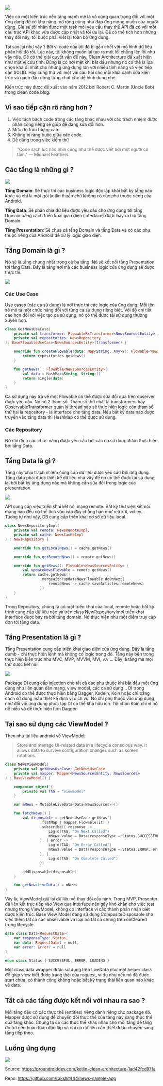 ![](https://images.viblo.asia/a0c02036-23e7-4c10-9d7b-840fa5ccac6d.jpg)

Việc có một kiến trúc nền tảng mạnh mẽ là vô cùng quan trọng đối với một ứng dụng để có khả năng mở rộng cũng như đáp ứng mong muốn của người dùng. Giả sử tôi nhận được một task mới yêu cầu thay thế API đã có với một cấu trúc API khác vừa được cập nhật và tối ưu lại. Để có thể tích hợp những thay đổi này, tôi buộc phải viết lại toàn bộ ứng dụng.

Tại sao lại như vậy ? Bởi vì code của tôi đã bị gắn chết với mô hình dữ liệu phản hồi đó rồi. Lúc này, tôi không muốn lại tạo ra một lỗi chồng lên lỗi như vậy nữa. Để có thể giải quyết vấn đề này, Clean Architecture đã xuất hiện như một vị cứu tinh.  Đúng là có hơi mệt khi bắt đầu nhưng nó có thể là lựa chọn khả dĩ nhất cho những ứng dụng lớn với nhiều tính năng và việc tiếp cận SOLID. Hãy cùng thử với một vài câu hỏi cho mỗi khía cạnh của kiến trúc và gạch đầu dòng từng chút cho dễ hình dung nhé.

Kiến trúc này được đề xuất vào năm 2012 bởi Robert C. Martin (Uncle Bob) trong clean code blog.

## **Vì sao tiếp cận rõ ràng hơn ?**
1. Việc tách bạch code trong các tầng khác nhau với các trách nhiệm được phân công riêng sẽ giúp dễ dàng sửa đổi hơn.
2. Mức độ trừu tượng cao.
3. Không bị ràng buộc giữa các code.
4. Dễ dàng trong việc kiểm thử

> "Code sạch lúc nào nhìn cũng như thể được viết bởi một người có tâm." — Michael Feathers

## **Các tầng là những gì ?**

![](https://images.viblo.asia/2a7063ef-68cc-439a-a0b0-f6a4d68ddae5.png)

**Tầng Domain**: Sẽ thực thi các business logic độc lập khỏi bất kỳ tầng nào khác và chỉ là một gói kotlin thuần chứ không có các phụ thuộc riêng của Android.

**Tầng Data**: Sẽ phân chia dữ liệu được yêu cầu cho ứng dụng tới tầng Domain bằng cách triển khai giao diện (interface) được bày ra bởi tầng Domain.

**Tầng Presentation**: Sẽ chứa cả tầng Domain và tầng Data và có các phụ thuộc riêng của Android để xử lý logic giao diện.

## **Tầng Domain là gì ?**

Nó sẽ là tầng chung nhất trong cả ba tầng. Nó sẽ kết nối tầng Presentation tới tầng Data. Đây là tầng nơi mà các business logic của ứng dụng sẽ được thực thi.

![](https://images.viblo.asia/6984708a-f683-4af5-999f-4639b8a595e8.png)

### **Các Use Case**

Use cases (các ca sử dụng) là nơi thực thi các logic của ứng dụng. Mỗi tên sẽ mô tả một chức năng đối với từng ca sử dụng riêng biệt. Với độ chi tiết cao hơn đối với việc tạo ca sử dụng, nó có thể được tái sử dụng thường xuyên hơn.

```Kotlin
class GetNewsUseCase(
    private val transformer: FlowableRxTransformer<NewsSourcesEntity>,
    private val repositories: NewsRepository
): BaseFlowableUseCase<NewsSourcesEntity>(transformer) {

    override fun createFlowable(data: Map<String, Any>?): Flowable<NewsSourcesEntity> {
        return repositories.getNews()
    }

    fun getNews(): Flowable<NewsSourcesEntity>{
        val data = HashMap<String, String>()
        return single(data)
    }
}
```

Ca sử dụng này trả về một Flowable có thể được sửa đổi dựa trên observer được yêu cầu. Nó có 2 tham số. Tham số thứ nhất là transformers hay ObservableTransformer quản lý thread nào sẽ thực hiện logic còn tham số thứ hai là repository - là interface cho tầng data. Nếu bất kỳ data nào được truyền vào tầng data thì HashMap có thể được sử dụng.

### **Các Repository**

Nó chỉ định các chức năng được yêu cầu bởi các ca sử dụng được thực hiện bởi tầng Data.

## **Tầng Data là gì ?**

Tầng này chịu trách nhiệm cung cấp dữ liệu được yêu cầu bởi ứng dụng. Tầng data phải được thiết kế dữ liệu như vậy để nó có thể được tái sử dụng lại bởi bất kỳ ứng dụng nào mà không cần sửa đổi trong logic của presentation.

![](https://images.viblo.asia/056e25e5-bbe0-4fe5-984a-551a58f35311.png) 

API cung cấp việc triển khai kết nối mạng remote. Bất kỳ thư viện kết nối mạng nào đều có thể tích vào vào đây chẳng hạn như retrofit, volley... Tương tự như vậy, DB cung cấp triển khai cơ sở dữ liệu local.

```Kotlin
class NewsRepositoryImpl(
    private val remote: NewsRemoteImpl,
    private val cache: NewsCacheImpl
) : NewsRepository {

    override fun getLocalNews() = cache.getNews()

    override fun getRemoteNews() = remote.getNews()

    override fun getNews(): Flowable<NewsSourcesEntity> {
        val updateNewsFlowable = remote.getNews()
        return cache.getNews()
                .mergeWith(updateNewsFlowable.doOnNext{
                    remoteNews -> cache.saveArticles(remoteNews)
                })
    }
}
```
Trong Repository, chúng ta có một triển khai của local, remote hoặc bất kỳ trình cung cấp dữ liệu nào và trên class NewRepositoryImpl triển khai interface được bày ra bởi tầng domain. Nó thực hiện như một điểm truy cập đơn tới tầng data.

## **Tầng Presentation là gì ?**

Tầng Presentation cung cấp triển khai giao diện của ứng dụng. Đây là tầng dumb - chỉ thực hiện lệnh mà không có logic trong đó. Tầng này bên trong thực hiện kiến trúc như MVC, MVP, MVVM, MVI, v.v ... Đây là tầng mà mọi thứ được kết nối.

![](https://images.viblo.asia/d1a07d70-7ea8-4703-be30-8efdd737c259.png)

Package DI cung cấp injection cho tất cả các phụ thuộc khi bắt đầu một ứng dụng như liên quan đến mạng, view model, các ca sử dụng... DI trong Android có thể được thực hiện bằng Dagger, Kodein, Koin hoặc chỉ bằng cách sử dụng mẫu thiết kế định vị dịch vụ. Nó chỉ phụ thuộc vào ứng dụng như đối với ứng dụng phức tạp DI có thể khá hữu ích. Tôi chọn Koin chỉ vì nó dễ hiểu và dễ thực hiện hơn Dagger.

## **Tại sao sử dụng các ViewModel ?**

Theo như tài liệu android về ViewModel:
> Store and manage UI-related data in a lifecycle conscious way. It allows data to survive configuration changes such as screen rotations.
```Kotlin
class NewsViewModel(
    private val getNewsUseCase: GetNewsUseCase,
    private val mapper: Mapper<NewsSourcesEntity, NewsSources>
) : BaseViewModel() {

    companion object {
        private val TAG = "viewmodel"
    }

    var mNews = MutableLiveData<Data<NewsSources>>()

    fun fetchNews() {
        val disposable = getNewsUseCase.getNews()
                .flatMap { mapper.Flowable(it) }
                .subscribe({ response ->
                    Log.d(TAG, "On Next Called")
                    mNews.value = Data(responseType = Status.SUCCESSFUL, data = response)
                }, { error ->
                    Log.d(TAG, "On Error Called")
                    mNews.value = Data(responseType = Status.ERROR, error = Error(error.message))
                }, {
                    Log.d(TAG, "On Complete Called")
                })

        addDisposable(disposable)
    }

    fun getNewsLiveData() = mNews
}
```

Vậy là, ViewModel giữ lại dữ liệu về thay đổi cấu hình. Trong MVP, Presenter đã liên kết trực tiếp vào View qua interface nên gây khó khăn cho việc test nhưng trong ViewModel, không có interface vì các thành phần nhận biết được kiến trúc. Base View Model đang sử dụng CompositeDisposable cho việc thêm tất cả các observable và loại bỏ tất cả chúng trên onCleared trong lifecycle.

```Kotlin
data class Data<RequestData>(
    var responseType: Status,
    var data: RequestData? = null,
    var error: Error? = null
)

enum class Status { SUCCESSFUL, ERROR, LOADING }
```
Một class data wrapper được sử dụng trên LiveData như một helper class để giúp view biết được trạng thái của request, ví dụ như nếu nó đã được start chưa, có thành công không hoặc bất kỳ trạng thái liên quan nào khác về data.

## **Tất cả các tầng được kết nối với nhau ra sao ?**

Mỗi tầng đều có các thực thể (entities) riêng dành riêng cho package đó. Mapper được sử dụng để chuyển đổi thực thể của tầng này sang thực thể của tầng khác. Chúng ta có các thực thể khác nhau cho mỗi tầng để tầng đó trở nên hoàn toàn độc lập và chỉ có dữ liệu cần thiết được chuyển sang tầng tiếp theo.

## **Luồng ứng dụng**
![](https://images.viblo.asia/8a1221dd-ac66-46ec-b48a-b559f293a2f2.png)

Source: https://proandroiddev.com/kotlin-clean-architecture-1ad42fcd97fa

Repo: https://github.com/rakshit444/news-sample-app